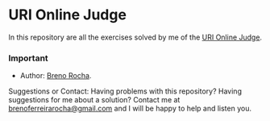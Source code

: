 # URI Online Judge

In this repository are all the exercises solved by me of the [URI Online Judge](www.urionlinejudge.com.br).

### Important

- Author: [Breno Rocha](https://github.com/BrenoFerreiraRocha).

Suggestions or Contact: Having problems with this repository? Having suggestions for me about a solution? Contact me at brenoferreirarocha@gmail.com and I will be happy to help and listen you.
